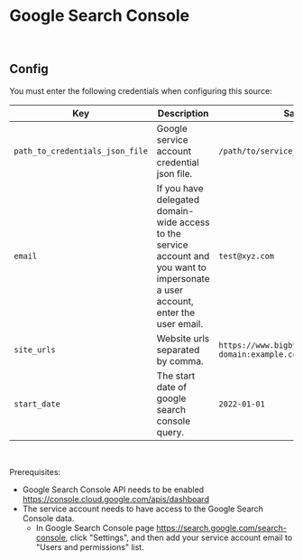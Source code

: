 # Google Search Console

<br />

## Config

You must enter the following credentials when configuring this source:

| Key | Description | Sample value
| --- | --- | --- |
| `path_to_credentials_json_file` | Google service account credential json file. | `/path/to/service_account_credentials.json` |
| `email` | If you have delegated domain-wide access to the service account and you want to impersonate a user account, enter the user email. | `test@xyz.com` |
| `site_urls` | Website urls separated by comma. | `https://www.bigbytes.ai, sc-domain:example.com` |
| `start_date` | The start date of google search console query. | `2022-01-01` |
<br />

Prerequisites:
* Google Search Console API needs to be enabled https://console.cloud.google.com/apis/dashboard
* The service account needs to have access to the Google Search Console data.
    * In Google Search Console page https://search.google.com/search-console, click "Settings", and then add your service account email to "Users and permissions" list.
